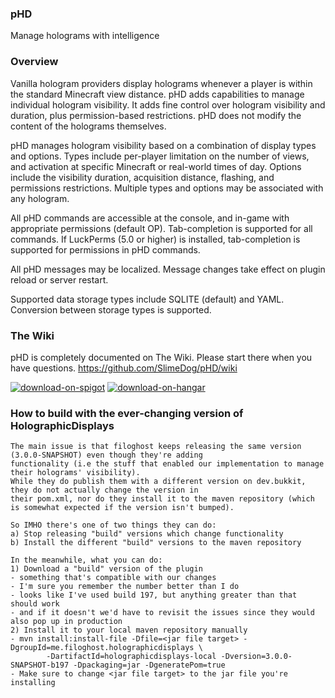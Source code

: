 ### pHD
Manage holograms with intelligence

### Overview
Vanilla hologram providers display holograms whenever a player is within the standard Minecraft view distance.
pHD adds capabilities to manage individual hologram visibility.
It adds fine control over hologram visibility and duration, plus permission-based restrictions.
pHD does not modify the content of the holograms themselves.

pHD manages hologram visibility based on a combination of display types and options.
Types include per-player limitation on the number of views, and activation at specific Minecraft or real-world times of day. Options include the visibility duration, acquisition distance, flashing, and permissions restrictions.
Multiple types and options may be associated with any hologram.

All pHD commands are accessible at the console, and in-game with appropriate permissions (default OP). Tab-completion is supported for all commands.
If LuckPerms (5.0 or higher) is installed, tab-completion is supported for permissions in pHD commands.

All pHD messages may be localized. Message changes take effect on plugin reload or server restart.

Supported data storage types include SQLITE (default) and YAML. Conversion between storage types is supported.

### The Wiki
pHD is completely documented on The Wiki. Please start there when you have questions.
https://github.com/SlimeDog/pHD/wiki

<a href="https://www.spigotmc.org/resources/77631/">![download-on-spigot](https://user-images.githubusercontent.com/17748923/187102011-b72e0f1d-ba74-4cb2-a69e-46f48cb364b5.png)</a>
<a href="https://hangar.papermc.io/SlimeDog/pHD">![download-on-hangar](https://user-images.githubusercontent.com/17748923/187102194-00e910e6-ee8e-42cb-bfe1-d2f9e657ef4b.png)</a>

### How to build with the ever-changing version of HolographicDisplays
```
The main issue is that filoghost keeps releasing the same version (3.0.0-SNAPSHOT) even though they're adding
functionality (i.e the stuff that enabled our implementation to manage their holograms' visibility).
While they do publish them with a different version on dev.bukkit, they do not actually change the version in
their pom.xml, nor do they install it to the maven repository (which is somewhat expected if the version isn't bumped).

So IMHO there's one of two things they can do:
a) Stop releasing "build" versions which change functionality
b) Install the different "build" versions to the maven repository

In the meanwhile, what you can do:
1) Download a "build" version of the plugin
- something that's compatible with our changes
- I'm sure you remember the number better than I do
- looks like I've used build 197, but anything greater than that should work
- and if it doesn't we'd have to revisit the issues since they would also pop up in production
2) Install it to your local maven repository manually
- mvn install:install-file -Dfile=<jar file target> -DgroupId=me.filoghost.holographicdisplays \
        -DartifactId=holographicdisplays-local -Dversion=3.0.0-SNAPSHOT-b197 -Dpackaging=jar -DgeneratePom=true
- Make sure to change <jar file target> to the jar file you're installing
```

